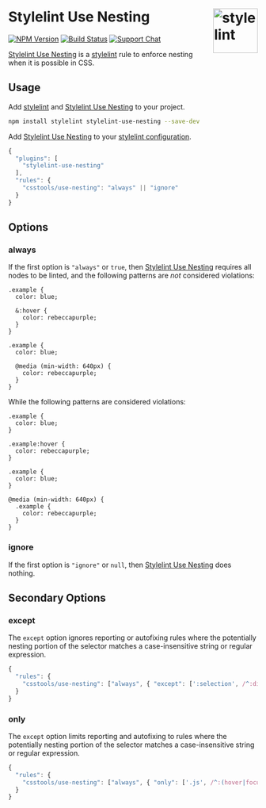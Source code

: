 # Stylelint Use Nesting [<img src="https://jonneal.dev/stylelint-logo.svg" alt="stylelint" width="90" height="90" align="right">][stylelint]

[![NPM Version][npm-img]][npm-url]
[![Build Status][cli-img]][cli-url]
[![Support Chat][git-img]][git-url]

[Stylelint Use Nesting] is a [stylelint] rule to enforce nesting when it is
possible in CSS.

## Usage

Add [stylelint] and [Stylelint Use Nesting] to your project.

```bash
npm install stylelint stylelint-use-nesting --save-dev
```

Add [Stylelint Use Nesting] to your [stylelint configuration].

```js
{
  "plugins": [
    "stylelint-use-nesting"
  ],
  "rules": {
    "csstools/use-nesting": "always" || "ignore"
  }
}
```

## Options

### always

If the first option is `"always"` or `true`, then [Stylelint Use Nesting]
requires all nodes to be linted, and the following patterns are _not_
considered violations:

```pcss
.example {
  color: blue;

  &:hover {
    color: rebeccapurple;
  }
}
```

```pcss
.example {
  color: blue;

  @media (min-width: 640px) {
    color: rebeccapurple;
  }
}
```

While the following patterns are considered violations:

```pcss
.example {
  color: blue;
}

.example:hover {
  color: rebeccapurple;
}
```

```pcss
.example {
  color: blue;
}

@media (min-width: 640px) {
  .example {
    color: rebeccapurple;
  }
}
```

### ignore

If the first option is `"ignore"` or `null`, then [Stylelint Use Nesting] does
nothing.

## Secondary Options

### except

The `except` option ignores reporting or autofixing rules where the potentially
nesting portion of the selector matches a case-insensitive string or regular
expression.

```js
{
  "rules": {
    "csstools/use-nesting": ["always", { "except": [':selection', /^:dir/i] }]
  }
}
```

### only

The `except` option limits reporting and autofixing to rules where the
potentially nesting portion of the selector matches a case-insensitive string
or regular expression.

```js
{
  "rules": {
    "csstools/use-nesting": ["always", { "only": ['.js', /^:(hover|focus)/i] }]
  }
}
```

[cli-img]: https://img.shields.io/travis/csstools/stylelint-use-nesting/main.svg
[cli-url]: https://travis-ci.org/csstools/stylelint-use-nesting
[git-img]: https://img.shields.io/badge/support-chat-blue.svg
[git-url]: https://gitter.im/stylelint/stylelint
[npm-img]: https://img.shields.io/npm/v/stylelint-use-nesting.svg
[npm-url]: https://www.npmjs.com/package/stylelint-use-nesting

[stylelint]: https://github.com/stylelint/stylelint
[stylelint configuration]: https://github.com/stylelint/stylelint/blob/main/docs/user-guide/configuration.md#readme
[Stylelint Use Nesting]: https://github.com/csstools/stylelint-use-nesting
